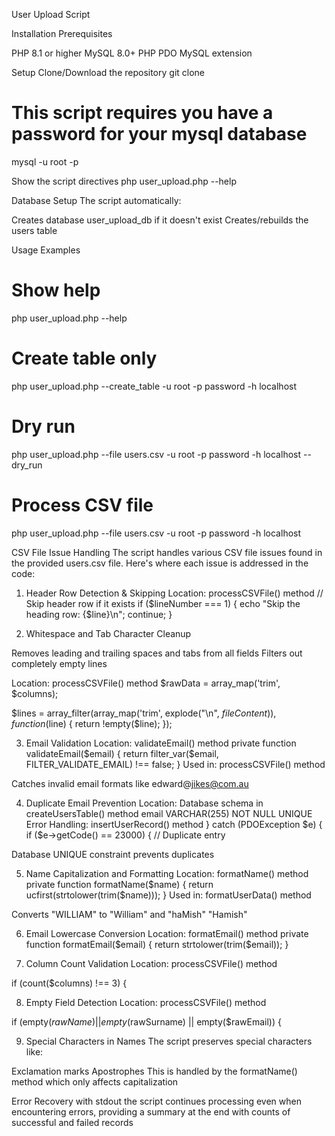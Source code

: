 User Upload Script

Installation
Prerequisites

PHP 8.1 or higher
MySQL 8.0+
PHP PDO MySQL extension

Setup
Clone/Download the repository
git clone 

# This script requires you have a password for your mysql database
mysql -u root -p

Show  the script directives
php user_upload.php --help

Database Setup
The script automatically:

Creates database user_upload_db if it doesn't exist
Creates/rebuilds the users table

Usage Examples
# Show help
php user_upload.php --help

# Create table only
php user_upload.php --create_table -u root -p password -h localhost

# Dry run
php user_upload.php --file users.csv -u root -p password -h localhost --dry_run

# Process CSV file
php user_upload.php --file users.csv -u root -p password -h localhost

CSV File Issue Handling
The script  handles various CSV file issues found in the provided users.csv file. Here's where each issue is addressed in the code:


1. Header Row Detection & Skipping
Location: processCSVFile() method
// Skip header row if it exists
 if ($lineNumber === 1) {
         echo "Skip the heading row: {$line}\n";
         continue;
 }

2. Whitespace and Tab Character Cleanup

Removes leading and trailing spaces and tabs from all fields
Filters out completely empty lines

Location: processCSVFile() method
$rawData = array_map('trim', $columns);

$lines = array_filter(array_map('trim', explode("\n", $fileContent)), function($line) {
    return !empty($line);
});


3. Email Validation
Location: validateEmail() method
private function validateEmail($email) {
    return filter_var($email, FILTER_VALIDATE_EMAIL) !== false;
}
Used in: processCSVFile() method

Catches invalid email formats like edward@jikes@com.au


4. Duplicate Email Prevention
Location: Database schema in createUsersTable() method
email VARCHAR(255) NOT NULL UNIQUE
Error Handling: insertUserRecord() method
} catch (PDOException $e) {
    if ($e->getCode() == 23000) { // Duplicate entry

Database UNIQUE constraint prevents duplicates


5. Name Capitalization and Formatting
Location: formatName() method
private function formatName($name) {
    return ucfirst(strtolower(trim($name)));
}
Used in: formatUserData() method

Converts "WILLIAM" to "William" and "haMish" "Hamish"


6. Email Lowercase Conversion
Location: formatEmail() method
private function formatEmail($email) {
    return strtolower(trim($email));
}


7. Column Count Validation
Location: processCSVFile() method

if (count($columns) !== 3) {


8. Empty Field Detection
Location: processCSVFile() method

if (empty($rawName) || empty($rawSurname) || empty($rawEmail)) {


9. Special Characters in Names
The script preserves special characters like:

Exclamation marks
Apostrophes
This is handled by the formatName() method which only affects capitalization

Error Recovery with stdout
the script continues processing even when encountering errors, providing a summary at the end with counts of successful and failed records
